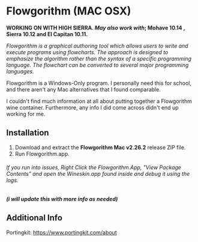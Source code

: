 # Flowgorithm (MAC OSX)

**WORKING ON WITH HIGH SIERRA. *May also work with*; Mohave 10.14 , Sierra 10.12 and El Capitan 10.11.**


*Flowgorithm is a graphical authoring tool which allows users to write and execute programs using flowcharts. The approach is designed to emphasize the algorithm rather than the syntax of a specific programming language. The flowchart can be converted to several major programming languages.* 

Flowgorithm is a Windows-Only program. I personally need this for school, and there aren't any Mac alternatives that I found comparable. 

I couldn't find much information at all about putting together a Flowgorithm wine container. Furthermore, any info I did come across didn't end up working for me. 

## Installation

1. Download and extract the **Flowgorithm Mac v2.26.2** release ZIP file. 
2. Run Flowgorithm.app.

###### If you run into issues, Right Click the Flowgorithm.App, "View Package Contents" and open the Wineskin.app found inside and debug it using the logs. 

##### (i will update this with more info as needed)

## Additional Info

Portingkit: https://www.portingkit.com/about
